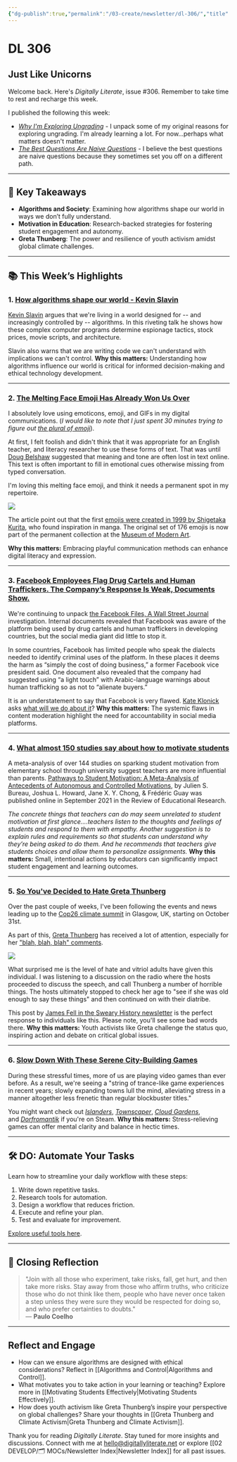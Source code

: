 ```yaml
---
{"dg-publish":true,"permalink":"/03-create/newsletter/dl-306/","title":"Just Like Unicorns","tags":["climate-change","facebook","greta","social-media"]}
---
```



# DL 306

## Just Like Unicorns

Welcome back. Here's _Digitally Literate_, issue #306. Remember to take time to rest and recharge this week.

I published the following this week:
- _[Why I'm Exploring Ungrading](https://wiobyrne.com/why-im-exploring-ungrading/)_ - I unpack some of my original reasons for exploring ungrading. I'm already learning a lot. For now...perhaps what matters doesn't matter.
- _[The Best Questions Are Naive Questions](https://wiobyrne.com/the-best-questions-are-naive-questions/)_ - I believe the best questions are naive questions because they sometimes set you off on a different path.

---

## 🔖 Key Takeaways

- **Algorithms and Society**: Examining how algorithms shape our world in ways we don’t fully understand.  
- **Motivation in Education**: Research-backed strategies for fostering student engagement and autonomy.  
- **Greta Thunberg**: The power and resilience of youth activism amidst global climate challenges.  

---

## 📚 This Week’s Highlights

### 1. **[How algorithms shape our world - Kevin Slavin](https://www.youtube.com/watch?v=ENWVRcMGDoU&t=3s)**  
[Kevin Slavin](https://about.me/slavin) argues that we're living in a world designed for -- and increasingly controlled by -- algorithms. In this riveting talk he shows how these complex computer programs determine espionage tactics, stock prices, movie scripts, and architecture.

Slavin also warns that we are writing code we can't understand with implications we can't control.
**Why this matters:** Understanding how algorithms influence our world is critical for informed decision-making and ethical technology development.

---

### 2. **[The Melting Face Emoji Has Already Won Us Over](https://www.nytimes.com/2021-09-29/style/melting-face-emoji-unicode.html)**  
I absolutely love using emoticons, emoji, and GIFs in my digital communications. (_I would like to note that I just spent 30 minutes trying to figure out [the plural of emoji](https://www.theatlantic.com/technology/archive/2016/01/whats-the-plural-of-emoji-emojis/422763/)_).

At first, I felt foolish and didn't think that it was appropriate for an English teacher, and literacy researcher to use these forms of text. That was until [Doug Belshaw](https://dougbelshaw.com/) suggested that meaning and tone are often lost in text online. This text is often important to fill in emotional cues otherwise missing from typed conversation.

I'm loving this melting face emoji, and think it needs a permanent spot in my repertoire.

![](images/29melting-face-emoji-jumbo.jpg)

The article point out that the first [emojis were created in 1999 by Shigetaka Kurita](https://www.cnn.com/style/article/emoji-shigetaka-kurita-standards-manual/index.html), who found inspiration in manga. The original set of 176 emojis is now part of the permanent collection at the [Museum of Modern Art](https://stories.moma.org/the-original-emoji-set-has-been-added-to-the-museum-of-modern-arts-collection-c6060e141f61).

**Why this matters:** Embracing playful communication methods can enhance digital literacy and expression.

---

### 3. **[Facebook Employees Flag Drug Cartels and Human Traffickers. The Company’s Response Is Weak, Documents Show.](https://www.wsj.com/articles/facebook-drug-cartels-human-traffickers-response-is-weak-documents-11631812953?mod=article_inline)**  
We're continuing to unpack [the Facebook Files, A Wall Street Journal](https://www.wsj.com/articles/the-facebook-files-11631713039?mod=bigtop-breadcrumb) investigation. Internal documents revealed that Facebook was aware of the platform being used by drug cartels and human traffickers in developing countries, but the social media giant did little to stop it.

In some countries, Facebook has limited people who speak the dialects needed to identify criminal uses of the platform. In these places it deems the harm as “simply the cost of doing business,” a former Facebook vice president said. One document also revealed that the company had suggested using “a light touch” with Arabic-language warnings about human trafficking so as not to “alienate buyers.”

It is an understatement to say that Facebook is very flawed. [Kate Klonick](https://kateklonick.com/) asks [what will we do about it](https://www.nytimes.com/2021-10-01/opinion/facebook-files-content-moderation-zuckerberg.html)?
**Why this matters:** The systemic flaws in content moderation highlight the need for accountability in social media platforms.

---

### 4. **[What almost 150 studies say about how to motivate students](https://hechingerreport.org/proof-points-what-almost-150-studies-say-about-how-to-motivate-students/)**  
A meta-analysis of over 144 studies on sparking student motivation from elementary school through university suggest teachers are more influential than parents. [Pathways to Student Motivation: A Meta-Analysis of Antecedents of Autonomous and Controlled Motivations](https://journals.sagepub.com/doi/epub/10.3102/00346543211042426), by Julien S. Bureau[](javascript:popRef\('corresp1-00346543211042426','','','aop'\))[](https://orcid.org/0000-0001-7105-2500), Joshua L. Howard, Jane X. Y. Chong, & Frédéric Guay was published online in September 2021 in the Review of Educational Research. 

_The concrete things that teachers can do may seem unrelated to student motivation at first glance....teachers listen to the thoughts and feelings of students and respond to them with empathy. Another suggestion is to explain rules and requirements so that students can understand why they’re being asked to do them. And he recommends that teachers give students choices and allow them to personalize assignments._
**Why this matters:** Small, intentional actions by educators can significantly impact student engagement and learning outcomes.

---

### 5. **[So You've Decided to Hate Greta Thunberg](https://jamesfell.substack.com/p/so-youve-decided-to-hate-greta-thunberg)**  
Over the past couple of weeks, I've been following the events and news leading up to the [Cop26 climate summit](https://ukcop26.org/) in Glasgow, UK, starting on October 31st.

As part of this, [Greta Thunberg](https://twitter.com/gretathunberg) has received a lot of attention, especially for her ["blah, blah, blah" comments](https://www.theguardian.com/environment/2021/sep/28/blah-greta-thunberg-leaders-climate-crisis-co2-emissions).

![](images/https%3A%2F%2Fbucketeer-e05bbc84-baa3-437e-9518-adb32be77984.s3.amazonaws.com%2Fpublic%2Fimages%2F6df6a7aa-e0c5-4db0-a694-e5de7919f6d3_2160x1440.jpeg)

What surprised me is the level of hate and vitriol adults have given this individual. I was listening to a discussion on the radio where the hosts proceeded to discuss the speech, and call Thunberg a number of horrible things. The hosts ultimately stopped to check her age to "see if she was old enough to say these things" and then continued on with their diatribe.

This post by [James Fell in the Sweary History newsletter](https://jamesfell.substack.com/) is the perfect response to individuals like this. Please note, you'll see some bad words there.
**Why this matters:** Youth activists like Greta challenge the status quo, inspiring action and debate on critical global issues.

---

### 6. **[Slow Down With These Serene City-Building Games](https://www.wired.com/story/serene-city-building-games-islanders-townscaper-cloud-gardens/)**  
During these stressful times, more of us are playing video games than ever before. As a result, we're seeing a "string of trance-like game experiences in recent years; slowly expanding towns lull the mind, alleviating stress in a manner altogether less frenetic than regular blockbuster titles."

You might want check out [_Islanders_](https://store.steampowered.com/app/1046030/ISLANDERS/), [_Townscaper_](https://store.steampowered.com/app/1291340/Townscaper/), [_Cloud Gardens_](https://store.steampowered.com/app/1372320/Cloud_Gardens/), and [_Dorfromantik_](https://store.steampowered.com/app/1455840/Dorfromantik/) if you're on Steam.
**Why this matters:** Stress-relieving games can offer mental clarity and balance in hectic times.

---

## 🛠️ DO: Automate Your Tasks  

Learn how to streamline your daily workflow with these steps:  

1. Write down repetitive tasks.  
2. Research tools for automation.  
3. Design a workflow that reduces friction.  
4. Execute and refine your plan.  
5. Test and evaluate for improvement.  

[Explore useful tools here](https://www.makeuseof.com/easily-automate-tasks-useful-tools/).

---

## 🌟 Closing Reflection  

> "Join with all those who experiment, take risks, fall, get hurt, and then take more risks. Stay away from those who affirm truths, who criticize those who do not think like them, people who have never once taken a step unless they were sure they would be respected for doing so, and who prefer certainties to doubts."  
> — **Paulo Coelho**

---

## Reflect and Engage

- How can we ensure algorithms are designed with ethical considerations? Reflect in [[Algorithms and Control\|Algorithms and Control]].  
- What motivates you to take action in your learning or teaching? Explore more in [[Motivating Students Effectively\|Motivating Students Effectively]].  
- How does youth activism like Greta Thunberg’s inspire your perspective on global challenges? Share your thoughts in [[Greta Thunberg and Climate Activism\|Greta Thunberg and Climate Activism]].  

Thank you for reading _Digitally Literate_. Stay tuned for more insights and discussions. Connect with me at [hello@digitallyliterate.net](mailto:hello@digitallyliterate.net) or explore [[02 DEVELOP/🗂️ MOCs/Newsletter Index\|Newsletter Index]] for all past issues.

